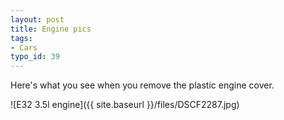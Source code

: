 ```yaml
---
layout: post
title: Engine pics
tags:
- Cars
typo_id: 39
---
```


Here's what you see when you remove the plastic engine cover.

![E32 3.5l engine]({{ site.baseurl }}/files/DSCF2287.jpg)
